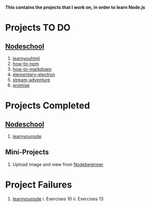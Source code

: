**This contains the projects that I work on, in order to learn Node.js**

# Projects TO DO
## [Nodeschool](www.nodeschool.io)

  1. [learnyouhtml](https://github.com/workshopper/learnyouhtml)
  2. [how-to-npm](https://github.com/workshopper/how-to-npm)
  3. [how-to-markdown](https://github.com/workshopper/how-to-markdown)
  4. [elementary-electron](https://github.com/workshopper/elementary-electron)
  5. [stream-adventure](https://github.com/workshopper/stream-adventure)
  6. [promise](https://github.com/workshopper/promise)

# Projects Completed
## [Nodeschool](www.nodeschool.io)
  1. [learnyounode](https://github.com/workshopper/learnyounode)

## Mini-Projects
  1. Upload image and view from [Nodebeginner](www.nodebeginner.org)

# Project Failures
  1. [learnyounode](https://github.com/workshopper/learnyounode)
    i. Exercises 10 
    ii. Exercises 13 
